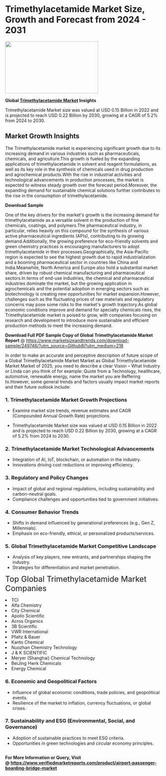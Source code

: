 <H1>Trimethylacetamide Market Size, Growth and Forecast from 2024 - 2031</H1><img class="aligncenter size-medium wp-image-584254" src="https://thirdeyenews.in/wp-content/uploads/2024/09/Global-Market-Research-300x168.jpeg" alt="" width="300" height="168" /><p><strong>Global&nbsp;<a href="https://www.marketsizeandtrends.com/download-sample/249746/?utm_source=Github8j?utm_medium=218">Trimethylacetamide Market</a> Insights</strong></p><p>Trimethylacetamide Market size was valued at USD 0.15 Billion in 2022 and is projected to reach USD 0.22 Billion by 2030, growing at a CAGR of 5.2% from 2024 to 2030.</p><p><h2>Market Growth Insights</h2> <p>The Trimethylacetamide market is experiencing significant growth due to its increasing demand in various industries such as pharmaceuticals, chemicals, and agriculture.This growth is fueled by the expanding applications of trimethylacetamide in solvent and reagent formulations, as well as its key role in the synthesis of chemicals used in drug production and agrochemical products.With the rise in industrial activities and technological advancements in production processes, the market is expected to witness steady growth over the forecast period.Moreover, the expanding demand for sustainable chemical solutions further contributes to the rise in the consumption of trimethylacetamide.</p> <p><strong>Download Sample</strong></p> <p>One of the key drivers for the market's growth is the increasing demand for trimethylacetamide as a versatile solvent in the production of fine chemicals, coatings, and polymers.The pharmaceutical industry, in particular, relies heavily on this compound for the synthesis of various active pharmaceutical ingredients (APIs), contributing to its growing demand.Additionally, the growing preference for eco-friendly solvents and green chemistry practices is encouraging manufacturers to adopt trimethylacetamide in their processes.Geographically, the Asia-Pacific region is expected to see the highest growth due to rapid industrialization and a booming pharmaceutical sector in countries like China and India.Meanwhile, North America and Europe also hold a substantial market share, driven by robust chemical manufacturing and pharmaceutical sectors.In terms of end-use industries, the chemical and pharmaceutical industries dominate the market, but the growing application in agrochemicals and the potential adoption in emerging sectors such as biotechnology is creating new opportunities for market expansion.However, challenges such as the fluctuating prices of raw materials and regulatory concerns may pose some risks to the market's growth trajectory.As global economic conditions improve and demand for specialty chemicals rises, the Trimethylacetamide market is poised to grow, with companies focusing on research and development to introduce more sustainable and efficient production methods to meet the increasing demand.</p> <p><span class=""><strong>Download Full PDF Sample Copy of Global Trimethylacetamide Market Report</strong> @ <a href="https://www.marketsizeandtrends.com/download-sample/249746/?utm_source=Github8j?utm_medium=218" target="_blank">https://www.marketsizeandtrends.com/download-sample/249746/?utm_source=Github8j?utm_medium=218</a></span></p><p>In order to make an accurate and perceptive description of future scope of a Global&nbsp;Trimethylacetamide Market Market as Global&nbsp;Trimethylacetamide Market Market of 2025, you need to describe a clear Vision &ndash; What Industry or Linda can you think of for example: Quote from a Technology, healthcare, automotive, renewable energy, name the market you are Reffering to.However, some general trends and factors usually impact market reports and their future outlook include:</p><h3>1.&nbsp;<strong>Trimethylacetamide Market Growth Projections</strong></h3><ul><li>Examine market size trends, revenue estimates and CAGR (Compounded Annual Growth Rate) projections.</li><li><p>Trimethylacetamide Market size was valued at USD 0.15 Billion in 2022 and is projected to reach USD 0.22 Billion by 2030, growing at a CAGR of 5.2% from 2024 to 2030.</p></li></ul><h3>2.&nbsp;<strong>Trimethylacetamide Market Technological Advancements</strong></h3><ul><li>Integration of AI, IoT, blockchain, or automation in the industry.</li><li>Innovations driving cost reductions or improving efficiency.</li></ul><h3>3.&nbsp;<strong>Regulatory and Policy Changes</strong></h3><ul><li>Impact of global and regional regulations, including sustainability and carbon-neutral goals.</li><li>Compliance challenges and opportunities tied to government initiatives.</li></ul><h3>4.&nbsp;<strong>Consumer Behavior Trends</strong></h3><ul><li>Shifts in demand influenced by generational preferences (e.g., Gen Z, Millennials).</li><li>Emphasis on eco-friendly, ethical, or personalized products/services.</li></ul><h3>5.&nbsp;<strong>Global Trimethylacetamide Market Competitive Landscape</strong></h3><ul><li>Analysis of key players, new entrants, and partnerships shaping the industry.</li><li>Strategies for differentiation and market penetration.</li></ul><p data-pm-slice="1 1 []"><span style="color: inherit; font-family: inherit; font-size: 25px;">Top Global Trimethylacetamide Market Companies</span></p><div class="" data-test-id=""><p><li>TCI</li><li> Alfa Chemistry</li><li> City Chemical</li><li> Apollo Scientific</li><li> Acros Organics</li><li> 3B Scientific</li><li> VWR International</li><li> Pfaltz & Bauer</li><li> Kanto Chemical</li><li> Nuozhan Chemistry Technology</li><li> J & K SCIENTIFIC</li><li> Meryer (Shanghai) Chemical Technology</li><li> BeiJing Hwrk Chemicals</li><li> Energy Chemical</li></p></div><h3>6.&nbsp;<strong>Economic and Geopolitical Factors</strong></h3><ul><li>Influence of global economic conditions, trade policies, and geopolitical events.</li><li>Resilience of the market to inflation, currency fluctuations, or global crises.</li></ul><h3>7.&nbsp;<strong>Sustainability and ESG (Environmental, Social, and Governance)</strong></h3><ul><li>Adoption of sustainable practices to meet ESG criteria.</li><li>Opportunities in green technologies and circular economy principles.</li></ul><h2><strong style="font-size: 14px;">For More Information or Query, Visit @&nbsp;</strong><a style="background-color: #ffffff; font-size: 14px;" href="https://www.marketsizeandtrends.com/report/trimethylacetamide-market/" target="_blank">https://www.verifiedmarketreports.com/product/airport-passenger-boarding-bridge-market</a></h2>